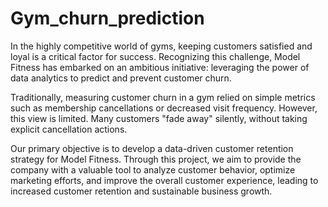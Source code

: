 # Gym_churn_prediction

In the highly competitive world of gyms, keeping customers satisfied and loyal is a critical factor for success. Recognizing this challenge, Model Fitness has embarked on an ambitious initiative: leveraging the power of data analytics to predict and prevent customer churn.

Traditionally, measuring customer churn in a gym relied on simple metrics such as membership cancellations or decreased visit frequency. However, this view is limited. Many customers "fade away" silently, without taking explicit cancellation actions.

Our primary objective is to develop a data-driven customer retention strategy for Model Fitness. Through this project, we aim to provide the company with a valuable tool to analyze customer behavior, optimize marketing efforts, and improve the overall customer experience, leading to increased customer retention and sustainable business growth.

